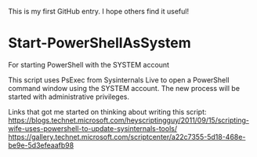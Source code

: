 This is my first GitHub entry. I hope others find it useful!


# Start-PowerShellAsSystem
For starting PowerShell with the SYSTEM account

This script uses PsExec from Sysinternals Live to open a PowerShell command window using the SYSTEM account. The new process will be started with administrative privileges.

Links that got me started on thinking about writing this script:
https://blogs.technet.microsoft.com/heyscriptingguy/2011/09/15/scripting-wife-uses-powershell-to-update-sysinternals-tools/
https://gallery.technet.microsoft.com/scriptcenter/a22c7355-5d18-468e-be9e-5d3efeaafb98
